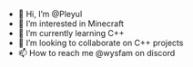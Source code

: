 - 👋 Hi, I’m @Pleyul
- 👀 I’m interested in Minecraft
- 🌱 I’m currently learning C++
- 💞️ I’m looking to collaborate on C++ projects
- 📫 How to reach me @wysfam on discord

<!---
Pleyul/Pleyul is a ✨ special ✨ repository because its `README.md` (this file) appears on your GitHub profile.
You can click the Preview link to take a look at your changes.
--->
